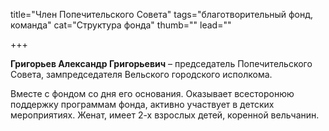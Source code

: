 title="Член Попечительского Совета"
tags="благотворительный фонд, команда"
cat="Структура фонда"
thumb=""
lead=""

+++

<b>Григорьев Александр Григорьевич</b> – председатель Попечительского Совета, зампредседателя Вельского городского исполкома.
<p>Вместе с фондом со дня его основания. Оказывает всесторонюю поддержку программам фонда, активно участвует в детских мероприятиях. Женат, имеет 2-х взрослых детей, коренной вельчанин. 
